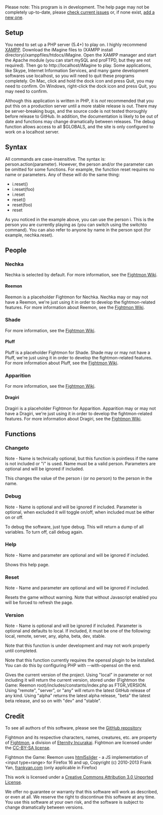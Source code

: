 Please note: This program is in development.  The help page may not be completely up-to-date, please <a href="https://github.com/iggyvolz/iMagine/issues">check current issues</a> or, if none exist, <a href="https://github.com/iggyvolz/iMagine/issues/new">add a new one</a>.
<h2>Setup</h2>
<p>You need to set up a PHP server (5.4+) to play on.  I highly recommend <a href="http://www.apachefriends.org/en/xampp.html">XAMPP</a>.  Download the iMagine files to (XAMPP install directory)/xamppfiles/htdocs/iMagine.  Open the XAMPP manager and start the Apache module (you can start mySQL and proFTPD, but they are not required).  Then go to http://localhost/iMagine to play.  Some applications, like Skype, Internet Information Services, and many game development softwares use localhost, so you will need to quit these programs completely. On Mac, click and hold the dock icon and press Quit, you may need to confirm.  On Windows, right-click the dock icon and press Quit, you may need to confirm.</p>
<p>Although this application is written in PHP, it is <em>not</em> recommended that you put this on a production server until a more stable release is out.  There may be server-breaking bugs, and the source code is not tested thoroughly before release to GitHub.  In addition, the documentation is likely to be out of date and functions may change dramatically between releases.  The debug function allows access to all $GLOBALS, and the site is only configured to work on a localhost server.</p>
<h2>Syntax</h2>
<p>All commands are case-insensitive.  The syntax is: person.action(parameter).  However, the person and/or the parameter can be omitted for some functions.  For example, the function reset requires no name or parameters.  Any of these will do the same thing:<p>
<ul>
	<li>i.reset()</li>
	<li>i.reset(foo)</li>
	<li>i.reset</li>
	<li>reset()</li>
	<li>reset(foo)</li>
	<li>reset</li>
</ul>
<p>As you noticed in the example above, you can use the person i.  This is the person you are currently playing as (you can switch using the switchto command).  You can also refer to anyone by name in the person spot (for example, nechka.reset).</p>
<h2>People</h2>
<h3>Nechka</h3>
Nechka is selected by default.  For more information, see the <a href="http://fightmon.wikia.com/wiki/Nechka">Fightmon Wiki</a>.
<h4>Reemon</h4>
Reemon is a placeholder Fightmon for Nechka.  Nechka may or may not have a Reemon, we're just using it in order to develop the fightmon-related features.
For more information about Reemon, see the <a href="http://fightmon.wikia.com/wiki/Reemon">Fightmon Wiki</a>.
<h3>Shade</h3>
For more information, see the <a href="http://fightmon.wikia.com/wiki/Shade">Fightmon Wiki</a>.
<h4>Pluff</h4>
Pluff is a placeholder Fightmon for Shade.  Shade may or may not have a Pluff, we're just using it in order to develop the fightmon-related features.
For more information about Pluff, see the <a href="http://fightmon.wikia.com/wiki/Pluff">Fightmon Wiki</a>.
<h3>Apparition</h3>
For more information, see the <a href="http://fightmon.wikia.com/wiki/Apparition">Fightmon Wiki</a>.
<h4>Dragiri</h4>
Dragiri is a placeholder Fightmon for Apparition.  Apparition may or may not have a Dragiri, we're just using it in order to develop the fightmon-related features.
For more information about Dragiri, see the <a href="http://fightmon.wikia.com/wiki/Dragiri">Fightmon Wiki</a>.
<h2>Functions</h2>
<h3>Changeto</h3>
<p>Note - Name is technically optional, but this function is pointless if the name is not included or "i" is used.  Name must be a valid person.  Parameters are optional and will be ignored if included.</p>
This changes the value of the person i (or no person) to the person in the name.
<h3>Debug</h3>
<p>Note - Name is optional and will be ignored if included.  Parameter is optional, when excluded it will toggle on/off, when included must be either on or off.</p>
To debug the software, just type debug.  This will return a dump of all variables.  To turn off, call debug again.
<h3>Help</h3>
<p>Note - Name and parameter are optional and will be ignored if included.</p>
Shows this help page.
<h3>Reset</h3>
<p>Note - Name and parameter are optional and will be ignored if included.</p>
Resets the game without warning.  Note that without Javascript enabled you will be forced to refresh the page.
<h3>Version</h3>
<p>Note - Name is optional and will be ignored if included.  Parameter is optional and defaults to local.  If included, it must be one of the following: local, remote, server, any, alpha, beta, dev, stable.</p>
<p>Note that this function is under development and may not work properly until completed.</p>
<p>Note that this function currently requires the openssl plugin to be installed.  You can do this by configuring PHP with --with-openssl on the end.</p>
Gives the current version of the project.  Using "local" in parameter or not including it will return the current version, stored under (Fightmon the Game: Reemon root)/includes/constants/index.php as FTGR_VERSION.  Using "remote", "server", or "any" will return the latest GitHub release of any kind.  Using "alpha" returns the latest alpha release, "beta" the latest beta release, and so on with "dev" and "stable".
<h2>Credit</h2>
<p>To see all authors of this software, please see the <a href="https://github.com/iggyvolz/Fightmon-the-Game--Reemon">GitHub repository</a></p>
<p>Fightmon and its respective characters, names, creatures, etc. are property of <a href="http://fightmon.eternityincurakai.com">Fightmon</a>, a division of <a href="https://eternityincurakai.com">Eternity Incurakai</a>.  Fightmon are licensed under the <a href="http://creativecommons.org/licenses/by-sa/3.0/">CC-BY-SA license</a>.</p>
<p>Fightmon the Game: Reemon uses <a href="https://github.com/fryn/html5slider">html5slider</a> - a JS implementation of &lt;input type=range&gt; for Firefox 16 and up, Copyright (c) 2010-2013 Frank Yan, <a href="http://frankyan.com">frankyan.com</a> (only applicable in Firefox)</p>
<p>This work is licensed under a <a href="http://creativecommons.org/licenses/by/3.0/deed.en_US">Creative Commons Attribution 3.0 Unported License</a>.</p>
<p>We offer no guarantee or warranty that this software will work as described, or even at all.  We reserve the right to discontinue this software at any time.  You use this software at your own risk, and the software is subject to change dramatically between versions.</p>
